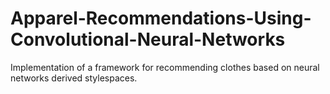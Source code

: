 # Apparel-Recommendations-Using-Convolutional-Neural-Networks
Implementation of a framework for recommending clothes based on neural networks derived stylespaces.
